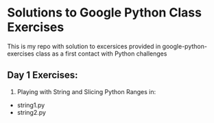 # Solutions to Google Python Class Exercises
This is my repo with solution to excersices provided in google-python-exercises class as a first contact with Python challenges

## Day 1 Exercises:

1. Playing with String and Slicing Python Ranges in:
  * string1.py
  * string2.py